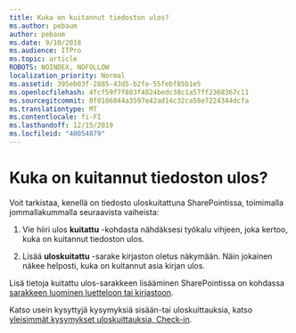 ```yaml
---
title: Kuka on kuitannut tiedoston ulos?
ms.author: pebaum
author: pebaum
ms.date: 9/10/2018
ms.audience: ITPro
ms.topic: article
ROBOTS: NOINDEX, NOFOLLOW
localization_priority: Normal
ms.assetid: 395eb03f-2885-43d5-b2fe-55febf85b1e5
ms.openlocfilehash: 4fcf59f7f803f4824bedc38c1a57ff2368367c11
ms.sourcegitcommit: 0f0186044a3597e42ad14c32ca58e7224344dcfa
ms.translationtype: MT
ms.contentlocale: fi-FI
ms.lasthandoff: 12/15/2019
ms.locfileid: "40054879"
---
```

# <a name="who-has-a-file-checked-out"></a>Kuka on kuitannut tiedoston ulos?

Voit tarkistaa, kenellä on tiedosto uloskuitattuna SharePointissa, toimimalla jommallakummalla seuraavista vaiheista:
  
1. Vie hiiri ulos **kuitattu** -kohdasta nähdäksesi työkalu vihjeen, joka kertoo, kuka on kuitannut tiedoston ulos. 
    
2. Lisää **uloskuitattu** -sarake kirjaston oletus näkymään. Näin jokainen näkee helposti, kuka on kuitannut asia kirjan ulos. 
    
Lisä tietoja kuitattu ulos-sarakkeen lisääminen SharePointissa on kohdassa [sarakkeen luominen luetteloon tai kirjastoon](https://go.microsoft.com/fwlink/?linkid=2019591). 
  
Katso usein kysyttyjä kysymyksiä sisään-tai uloskuittauksia, katso [yleisimmät kysymykset uloskuittauksia, Check-in](https://go.microsoft.com/fwlink/?linkid=2018786).
  

